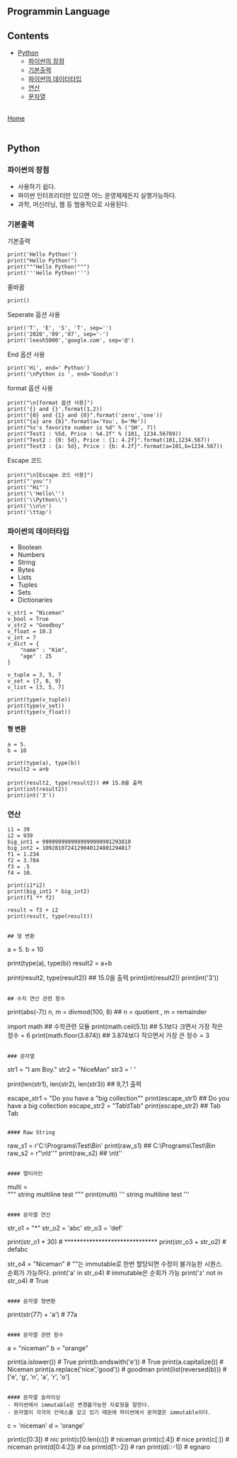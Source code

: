 ## Programmin Language

## Contents
- [Python](#python)
  - [파이썬의 장점](#파이썬의-장점)
  - [기본출력](#기본출력)
  - [파이썬의 데이터타입](#파이썬의-데이터타입)
  - [연산](#연산)
  - [문자열](#문자열)

<br>[Home](https://github.com/leesh5000/ComputerScience_Study)</br></br>

## Python

### 파이썬의 장점
- 사용하기 쉽다.
- 파이썬 인터프리터만 있으면 어느 운영체제든지 실행가능하다.
- 과학, 머신러닝, 웹 등 범용적으로 사용된다.

### 기본출력
기본출력
```
print('Hello Python!')
print("Hello Python!")
print("""Hello Python!""")
print('''Hello Python!''')
```

줄바꿈
```
print()
```

Seperate 옵션 사용
```
print('T', 'E', 'S', 'T', sep='')
print('2020','09','07', sep='-')
print('leesh5000','google.com', sep='@')
```

End 옵션 사용
```
print('Hi', end=' Python')
print('\nPython is ', end='Good\n')
```

format 옵션 사용
```
print("\n[format 옵션 사용]")
print('{} and {}'.format(1,2))
print("{0} and {1} and {0}".format('zero','one'))
print("{a} are {b}".format(a='You', b='Me'))
print("%s's favorite number is %d" % ('SH', 7))
print("Test1 : %5d, Price : %4.2f" % (101, 1234.56789))
print("Test2 : {0: 5d}, Price : {1: 4.2f}".format(101,1234.567))
print("Test3 : {a: 5d}, Price : {b: 4.2f}".format(a=101,b=1234.567))
```

Escape 코드
```
print("\n[Escape 코드 사용]")
print("'you'")
print('"Hi"')
print('\'Hello\'')
print('\\Python\\')
print('\\n\n')
print('\ttap')
```

### 파이썬의 데이터타입
- Boolean
- Numbers
- String
- Bytes
- Lists
- Tuples
- Sets
- Dictionaries

```
v_str1 = "Niceman"
v_bool = True
v_str2 = "Goodboy"
v_float = 10.3
v_int = 7
v_dict = {
    "name" : "Kim",
    "age" : 25
}

v_tuple = 3, 5, 7
v_set = {7, 8, 9}
v_list = [3, 5, 7]

print(type(v_tuple))
print(type(v_set))
print(type(v_float))
```

#### 형 변환
```
a = 5.
b = 10

print(type(a), type(b))
result2 = a+b

print(result2, type(result2)) ## 15.0을 출력
print(int(result2))
print(int('3'))
```

### 연산
```
i1 = 39
i2 = 939
big_int1 = 9999999999999999999991293810
big_int2 = 1092810724129040124801294817
f1 = 1.234
f2 = 3.784
f3 = .5
f4 = 10.

print(i1*i2)
print(big_int1 * big_int2)
print(f1 ** f2)

result = f3 + i2
print(result, type(result))


## 형 변환
```
a = 5.
b = 10

print(type(a), type(b))
result2 = a+b

print(result2, type(result2)) ## 15.0을 출력
print(int(result2))
print(int('3'))
```

## 수치 연산 관련 함수
```
print(abs(-7))
n, m = divmod(100, 8) ## n = quotient , m = remainder

import math ## 수학관련 모듈 
print(math.ceil(5.1)) ## 5.1보다 크면서 가장 작은 정수 = 6
print(math.floor(3.874)) ## 3.874보다 작으면서 가장 큰 정수 = 3
```

### 문자열
```
str1 = "I am Boy."
str2 = "NiceMan"
str3 = ' '

print(len(str1), len(str2), len(str3)) ## 9,7,1 출력

escape_str1 = "Do you have a \"big collection\""
print(escape_str1) ## Do you have a big collection
escape_str2 = "Tab\tTab"
print(escape_str2) ## Tab     Tab
```

#### Raw String
```
raw_s1 = r'C:\Programs\Test\Bin'
print(raw_s1) ## C:\Programs\Test\Bin
raw_s2 = r"\n\t''"
print(raw_s2) ## \n\t''
```

#### 멀티라인
```
multi = \
""" 
string 
multiline 
test 
"""
print(multi) 
'''
string 
multiline 
test 
'''
```

#### 문자열 연산
```
str_o1 = "*"
str_o2 = 'abc'
str_o3 = 'def'

print(str_o1 * 30) # ******************************
print(str_o3 + str_o2) # defabc

str_o4 = "Niceman" # ""는 immutable로 한번 할당되면 수정이 불가능한 시퀀스. 순회가 가능하다.
print('a' in str_o4) # immutable은 순회가 가능
print('z' not in str_o4) # True
```

#### 문자열 형변환
```
print(str(77) + 'a') # 77a
```

#### 문자열 관련 함수
```
a = "niceman"
b = "orange"

print(a.islower()) # True
print(b.endswith('e')) # True
print(a.capitalize()) # Niceman
print(a.replace('nice','good')) # goodman
print(list(reversed(b))) # ['e', 'g', 'n', 'a', 'r', 'o']
```

#### 문자열 슬라이싱
- 파이썬에서 immutable은 변경불가능한 자료형을 말한다.
- 문자열이 각각의 인덱스를 갖고 있기 때문에 파이썬에서 문자열은 immutable이다.

```
c = 'niceman'
d = 'orange'

print(c[0:3]) # nic
print(c[0:len(c)]) # niceman
print(c[:4]) # nice
print(c[:]) # niceman
print(d[0:4:2]) # oa
print(d[1:-2]) # ran
print(d[::-1]) # egnaro
```
